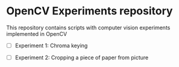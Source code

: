 # OpenCV Experiments repository
This repository contains scripts with computer vision experiments implemented in OpenCV

 - [ ] Experiment 1: Chroma keying
 - [ ] Experiment 2: Cropping a piece of paper from picture

